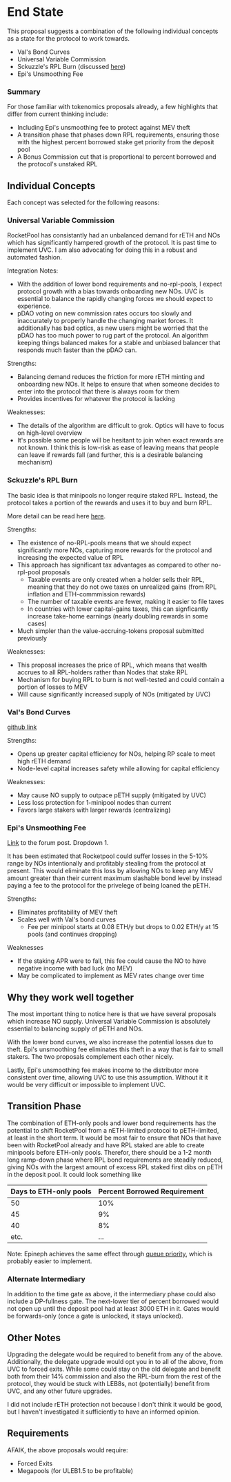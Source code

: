 # End State
This proposal suggests a combination of the following individual concepts as a state for the protocol to work towards.

* Val's Bond Curves
* Universal Variable Commission
* Sckuzzle's RPL Burn (discussed [here](../value-accruing/rpl-burn.md))
* Epi's Unsmoothing Fee

### Summary

For those familiar with tokenomics proposals already, a few highlights that differ from current thinking include:

* Including Epi's unsmoothing fee to protect against MEV theft
* A transition phase that phases down RPL requirements, ensuring those with the highest percent borrowed stake get priority from the deposit pool
* A Bonus Commission cut that is proportional to percent borrowed and the protocol's unstaked RPL 

## Individual Concepts

Each concept was selected for the following reasons:



### Universal Variable Commission

RocketPool has consistantly had an unbalanced demand for rETH and NOs which has significantly hampered growth of the protocol.  It is past time to implement UVC.  I am also advocating for doing this in a robust and automated fashion.

Integration Notes:
* With the addition of lower bond requirements and no-rpl-pools, I expect protocol growth with a bias towards onboarding new NOs.  UVC is essential to balance the rapidly changing forces we should expect to experience.
* pDAO voting on new commission rates occurs too slowly and inaccurately to properly handle the changing market forces.  It additionally has bad optics, as new users might be worried that the pDAO has too much power to rug part of the protocol.  An algorithm keeping things balanced makes for a stable and unbiased balancer that responds much faster than the pDAO can.  

Strengths:
* Balancing demand reduces the friction for more rETH minting and onboarding new NOs.  It helps to ensure that when someone decides to enter into the protocol that there is always room for them
* Provides incentives for whatever the protocol is lacking

Weaknesses:
* The details of the algorithm are difficult to grok.  Optics will have to focus on high-level overview
* It's possible some people will be hesitant to join when exact rewards are not known.  I think this is low-risk as ease of leaving means that people can leave if rewards fall (and further, this is a desirable balancing mechanism)

### Sckuzzle's RPL Burn

The basic idea is that minipools no longer require staked RPL.  Instead, the protocol takes a portion of the rewards and uses it to buy and burn RPL.

More detail can be read here [here](../value-accruing/rpl-burn.md).

Strengths:
* The existence of no-RPL-pools means that we should expect significantly more NOs, capturing more rewards for the protocol and increasing the expected value of RPL
* This approach has significant tax advantages as compared to other no-rpl-pool proposals
    * Taxable events are only created when a holder sells their RPL, meaning that they do not owe taxes on unrealized gains (from RPL inflation and ETH-commmission rewards) 
    * The number of taxable events are fewer, making it easier to file taxes
    * In countries with lower capital-gains taxes, this can signficantly increase take-home earnings (nearly doubling rewards in some cases)
* Much simpler than the value-accruing-tokens proposal submitted previously 

Weaknesses:
* This proposal increases the price of RPL, which means that wealth accrues to all RPL-holders rather than Nodes that stake RPL
* Mechanism for buying RPL to burn is not well-tested and could contain a portion of losses to MEV
* Will cause significantly increased supply of NOs (mitigated by UVC)



### Val's Bond Curves
[github link](https://github.com/Valdorff/rp-thoughts/tree/main/2024_02_strategy)


Strengths:
* Opens up greater capital efficiency for NOs, helping RP scale to meet high rETH demand
* Node-level capital increases safety while allowing for capital efficiency

Weaknesses:
* May cause NO supply to outpace pETH supply (mitigated by UVC)
* Less loss protection for 1-minipool nodes than current
* Favors large stakers with larger rewards (centralizing)

### Epi's Unsmoothing Fee

[Link](https://dao.rocketpool.net/t/options-forum-thread/2515/7?u=sckuzzle) to the forum post.  Dropdown 1. 

It has been estimated that Rocketpool could suffer losses in the 5-10% range by NOs intentionally and profitably stealing from the protocol at present.  This would eliminate this loss by allowing NOs to keep any MEV amount greater than their current maximum slashable bond level by instead paying a fee to the protocol for the privelege of being loaned the pETH.  

Strengths:
* Eliminates profitability of MEV theft
* Scales well with Val's bond curves 
    * Fee per minipool starts at 0.08 ETH/y but drops to 0.02 ETH/y at 15 pools (and continues dropping)

Weaknesses
* If the staking APR were to fall, this fee could cause the NO to have negative income with bad luck (no MEV)
* May be complicated to implement as MEV rates change over time

## Why they work well together

The most important thing to notice here is that we have several proposals which increase NO supply.  Universal Variable Commission is absolutely essential to balancing supply of pETH and NOs. 

With the lower bond curves, we also increase the potential losses due to theft.  Epi's unsmoothing fee eliminates this theft in a way that is fair to small stakers.  The two proposals complement each other nicely.

Lastly, Epi's unsmoothing fee makes income to the distributor more consistent over time, allowing UVC to use this assumption.  Without it it would be very difficult or impossible to implement UVC.

## Transition Phase

The combination of ETH-only pools and lower bond requirements has the potential to shift RocketPool from a nETH-limited protocol to pETH-limited, at least in the short term.  It would be most fair to ensure that NOs that have been with RocketPool already and have RPL staked are able to create minipools before ETH-only pools.  Therefor, there should be a 1-2 month long ramp-down phase where RPL bond requirements are steadily reduced, giving NOs with the largest amount of excess RPL staked first dibs on pETH in the deposit pool.  It could look something like

| Days to ETH-only pools | Percent Borrowed Requirement |
| -------- | ------- |
| 50 | 10% |
| 45 | 9% |
| 40 | 8% |
| etc. | ... |

Note: Epineph achieves the same effect through [queue priority](https://dao.rocketpool.net/t/2024-tokenomics-rework-drafts/2847/38?u=sckuzzle), which is probably easier to implement.  

### Alternate Intermediary

In addition to the time gate as above, it the intermediary phase could also include a DP-fullness gate.  The next-lower tier of percent borrowed would not open up until the deposit pool had at least 3000 ETH in it.  Gates would be forwards-only (once a gate is unlocked, it stays unlocked). 

## Other Notes

Upgrading the delegate would be required to benefit from any of the above.  Additionally, the delegate upgrade would opt you in to all of the above, from UVC to forced exits.  While some could stay on the old delegate and benefit both from their 14% commission and also the RPL-burn from the rest of the protocol, they would be stuck with LEB8s, not (potentially) benefit from UVC, and any other future upgrades.

I did not include rETH protection not because I don't think it would be good, but I haven't investigated it sufficiently to have an informed opinion.

## Requirements

AFAIK, the above proposals would require:

* Forced Exits
* Megapools (for ULEB1.5 to be profitable)
